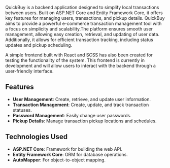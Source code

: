 QuickBuy is a backend application designed to simplify local transactions between users. Built on ASP.NET Core and Entity Framework Core, it offers key features for managing users, transactions, and pickup details. QuickBuy aims to provide a powerful e-commerce transaction management tool with a focus on simplicity and scalability.The platform ensures smooth user management, allowing easy creation, retrieval, and updating of user data. Additionally, it allows for efficient transaction tracking, including status updates and pickup scheduling.

A simple frontend built with React and SCSS has also been created for testing the functionality of the system. This frontend is currently in development and will allow users to interact with the backend through a user-friendly interface.

## Features
- **User Management**: Create, retrieve, and update user information.
- **Transaction Management**: Create, update, and track transaction statuses.
- **Password Management**: Easily change user passwords.
- **Pickup Details**: Manage transaction pickup locations and schedules.

## Technologies Used
- **ASP.NET Core**: Framework for building the web API.
- **Entity Framework Core**: ORM for database operations.
- **AutoMapper**: For object-to-object mapping.
